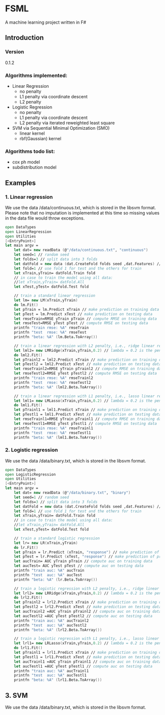 # FSML
A machine learning project written in F#

## Introduction

### Version
0.1.2

### Algorithms implemented:
  - Linear Regression
    * no penalty
    * L1 penalty via coordinate descent
    * L2 penalty
  - Logistic Regression
    * no penalty
    * L1 penalty via coordinate descent
    * L2 penalty via iterated reweighted least square
  - SVM via Sequential Minimal Optimization (SMO)
    * linear kernel
    * rbf(Gaussian) kernel 

### Algorithms todo list:
  - cox ph model
  - subdistribution model

## Examples


### 1. Linear regression

We use the data /data/continuous.txt, which is stored in the libsvm format. Please note that no imputation is implemented at this time so missing values in the data file would throw exceptions.


```fsharp
open DataTypes
open LinearRegression
open Utilities
[<EntryPoint>]
let main argv = 
    let dat= new readData (@"/data/continuous.txt", "continuous")
    let seed=1 // random seed
    let folds=3 // split data into 3 folds
    let datFold = new data (dat.CreateFold folds seed ,dat.Features) // prepare data
    let fold=1 // use fold 1 for test and the others for train
    let xTrain,yTrain= datFold.Train fold
    // in case to train the model using all data:
    //let xTrain,yTrain= datFold.All 
    let xTest,yTest= datFold.Test fold

    // train a standard linear regression
    let lm= new LM(xTrain,yTrain)
    do lm.Fit()
    let pTrain = lm.Predict xTrain // make prediction on training data
    let pTest = lm.Predict xTest // make prediction on testing data
    let rmseTrain=RMSE yTrain pTrain // compute RMSE on training data
    let rmseTest=RMSE yTest pTest // compute RMSE on testing data
    printfn "train rmse: %A" rmseTrain
    printfn "test  rmse: %A" rmseTest
    printfn "beta: %A" (lm.Beta.ToArray())

    // train a linear regression with L2 penalty, i.e., ridge linear regression
    let lml2= new LMRidge(xTrain,yTrain,0.2) // lambda = 0.2 is the penalty parameter
    do lml2.Fit()
    let pTrainl2 = lml2.Predict xTrain // make prediction on training data
    let pTestl2 = lml2.Predict xTest // make prediction on testing data
    let rmseTrainl2=RMSE yTrain pTrainl2 // compute RMSE on training data
    let rmseTestl2=RMSE yTest pTestl2 // compute RMSE on testing data
    printfn "train rmse: %A" rmseTrainl2
    printfn "test  rmse: %A" rmseTestl2
    printfn "beta: %A" (lml2.Beta.ToArray())

    // train a linear regression with L1 penalty, i.e., lasso linear regression
    let lml1= new LMLasso(xTrain,yTrain,0.2) // lambda = 0.2 is the penalty parameter
    do lml1.Fit()
    let pTrainl1 = lml1.Predict xTrain // make prediction on training data
    let pTestl1 = lml1.Predict xTest // make prediction on testing data
    let rmseTrainl1=RMSE yTrain pTrainl1 // compute RMSE on training data
    let rmseTestl1=RMSE yTest pTestl1 // compute RMSE on testing data
    printfn "train rmse: %A" rmseTrainl1
    printfn "test  rmse: %A" rmseTestl1
    printfn "beta: %A" (lml1.Beta.ToArray())
```


### 2. Logistic regression

We use the data /data/binary.txt, which is stored in the libsvm format.


```fsharp
open DataTypes
open LogisticRegression
open Utilities
[<EntryPoint>]
let main argv = 
    let dat= new readData (@"/data/binary.txt", "binary")
    let seed=1 // random seed
    let folds=3 // split data into 3 folds
    let datFold = new data (dat.CreateFold folds seed ,dat.Features) // prepare data
    let fold=1 // use fold 1 for test and the others for train
    let xTrain,yTrain= datFold.Train fold
    // in case to train the model using all data:
    //let xTrain,yTrain= datFold.All 
    let xTest,yTest= datFold.Test fold

    // train a standard logistic regression
    let lr= new LR(xTrain,yTrain)
    do lr.Fit()
    let pTrain = lr.Predict (xTrain, "response") // make prediction of probabilities on training data, if the second parameter is ignored, default link function would be used.
    let pTest = lr.Predict (xTest, "response") // make prediction of probabilities on testing data
    let aucTrain= AUC yTrain pTrain // compute auc on training data
    let aucTest= AUC yTest pTest // compute auc on testing data
    printfn "train auc: %A" aucTrain
    printfn "test  auc: %A" aucTest
    printfn "beta: %A" (lr.Beta.ToArray())

    // train a logistic regression with L2 penalty, i.e., ridge linear regression
    let lrl2= new LRRidge(xTrain,yTrain,0.2) // lambda = 0.2 is the penalty parameter
    do lrl2.Fit()
    let pTrainl2 = lrl2.Predict xTrain // make prediction on training data
    let pTestl2 = lrl2.Predict xTest // make prediction on testing data
    let aucTrainl2 =AUC yTrain pTrainl2 // compute auc on training data
    let aucTestl2 =AUC yTest pTestl2 // compute auc on testing data
    printfn "train auc: %A" aucTrainl2
    printfn "test  auc: %A" aucTestl2
    printfn "beta: %A" (lrl2.Beta.ToArray())

    // train a logistic regression with L1 penalty, i.e., lasso linear regression
    let lrl1= new LRLasso(xTrain,yTrain,0.2) // lambda = 0.2 is the penalty parameter
    do lrl1.Fit()
    let pTrainl1 = lrl1.Predict xTrain // make prediction on training data
    let pTestl1 = lrl1.Predict xTest // make prediction on testing data
    let aucTrainl1 =AUC yTrain pTrainl1 // compute auc on training data
    let aucTestl1 =AUC yTest pTestl1 // compute auc on testing data
    printfn "train auc: %A" aucTrainl1
    printfn "test  auc: %A" aucTestl1
    printfn "beta: %A" (lrl1.Beta.ToArray())
```

## 3. SVM

We use the data /data/binary.txt, which is stored in the libsvm format.
